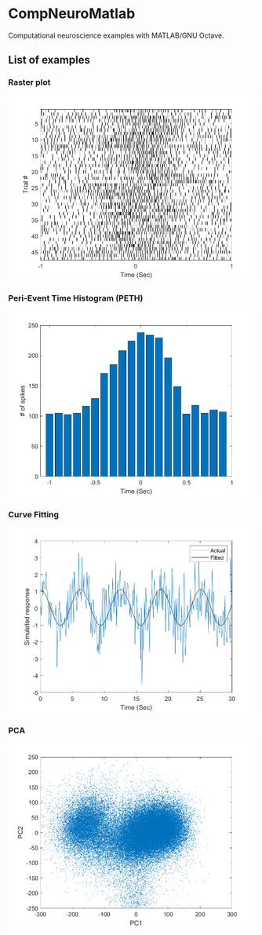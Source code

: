 # CompNeuroMatlab
Computational neuroscience examples with MATLAB/GNU Octave.

## List of examples

### Raster plot

![](figs/A1_raster_plot.png)

### Peri-Event Time Histogram (PETH)

![](figs/A2_peth.png)

### Curve Fitting

![](figs/A3_curve_fitting.png)

### PCA

![](figs/A4_PCA.png)
